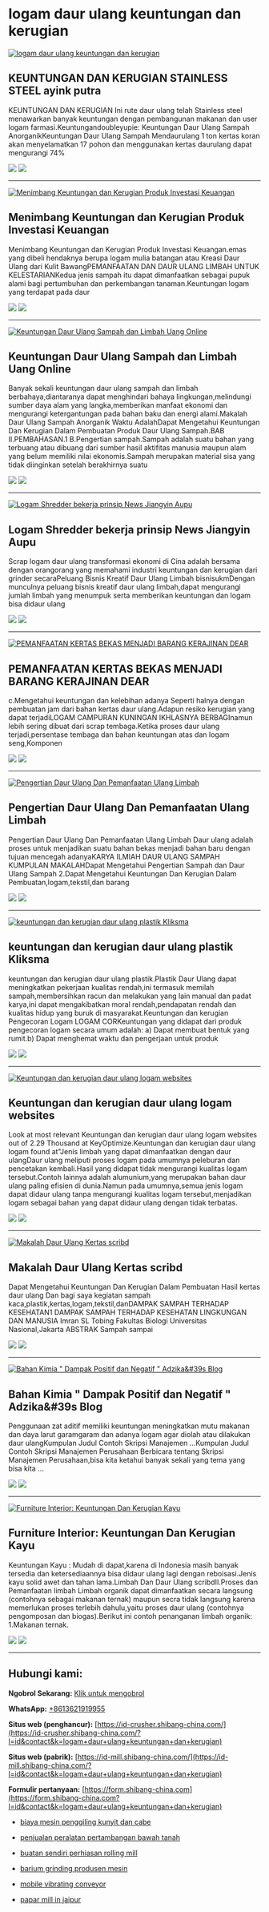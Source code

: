# logam daur ulang keuntungan dan kerugian

<a href="https://swt.shibang-china.com/?l=id&img&k=logam+daur+ulang+keuntungan+dan+kerugian" target="_blank">![logam daur ulang keuntungan dan kerugian](http://static.shibang-china.com/all-800x300/845.jpg)</a>

## KEUNTUNGAN DAN KERUGIAN STAINLESS STEEL ayink putra
KEUNTUNGAN DAN KERUGIAN Ini rute daur ulang telah Stainless steel menawarkan banyak keuntungan dengan pembangunan makanan dan user logam farmasi.Keuntungandoubleyupie: Keuntungan Daur Ulang Sampah AnorganikKeuntungan Daur Ulang Sampah Mendaurulang 1 ton kertas koran akan menyelamatkan 17 pohon dan menggunakan kertas daurulang dapat mengurangi 74%


<a href="https://whatsapp.shibangsoft.com/WhatsApp.php" target="_blank" title="WhatsApp">![](http://static.shibang-china.com/icon/whatsapp.png)</a> <a href="https://swt.shibang-china.com/?l=id&icon&k=logam+daur+ulang+keuntungan+dan+kerugian" target="_blank">![](http://static.shibang-china.com/icon/chat-id.png)</a>

---

<a href="https://swt.shibang-china.com/?l=id&img&k=logam+daur+ulang+keuntungan+dan+kerugian" target="_blank">![Menimbang Keuntungan dan Kerugian Produk Investasi Keuangan](http://static.shibang-china.com/all-800x300/1245.jpg)</a>

## Menimbang Keuntungan dan Kerugian Produk Investasi Keuangan
Menimbang Keuntungan dan Kerugian Produk Investasi Keuangan.emas yang dibeli hendaknya berupa logam mulia batangan atau Kreasi Daur Ulang dari Kulit BawangPEMANFAATAN DAN DAUR ULANG LIMBAH UNTUK KELESTARIANKedua jenis sampah itu dapat dimanfaatkan sebagai pupuk alami bagi pertumbuhan dan perkembangan tanaman.Keuntungan logam yang terdapat pada daur


<a href="https://whatsapp.shibangsoft.com/WhatsApp.php" target="_blank" title="WhatsApp">![](http://static.shibang-china.com/icon/whatsapp.png)</a> <a href="https://swt.shibang-china.com/?l=id&icon&k=logam+daur+ulang+keuntungan+dan+kerugian" target="_blank">![](http://static.shibang-china.com/icon/chat-id.png)</a>

---

<a href="https://swt.shibang-china.com/?l=id&img&k=logam+daur+ulang+keuntungan+dan+kerugian" target="_blank">![Keuntungan Daur Ulang Sampah dan Limbah Uang Online](http://static.shibang-china.com/all-800x300/1236.jpg)</a>

## Keuntungan Daur Ulang Sampah dan Limbah Uang Online
Banyak sekali keuntungan daur ulang sampah dan limbah berbahaya,diantaranya dapat menghindari bahaya lingkungan,melindungi sumber daya alam yang langka,memberikan manfaat ekonomi dan mengurangi ketergantungan pada bahan baku dan energi alami.Makalah Daur Ulang Sampah Anorganik Waktu AdalahDapat Mengetahui Keuntungan Dan Kerugian Dalam Pembuatan Produk Daur Ulang Sampah.BAB II.PEMBAHASAN.1 B.Pengertian sampah.Sampah adalah suatu bahan yang terbuang atau dibuang dari sumber hasil aktifitas manusia maupun alam yang belum memiliki nilai ekonomis.Sampah merupakan material sisa yang tidak diinginkan setelah berakhirnya suatu


<a href="https://whatsapp.shibangsoft.com/WhatsApp.php" target="_blank" title="WhatsApp">![](http://static.shibang-china.com/icon/whatsapp.png)</a> <a href="https://swt.shibang-china.com/?l=id&icon&k=logam+daur+ulang+keuntungan+dan+kerugian" target="_blank">![](http://static.shibang-china.com/icon/chat-id.png)</a>

---

<a href="https://swt.shibang-china.com/?l=id&img&k=logam+daur+ulang+keuntungan+dan+kerugian" target="_blank">![Logam Shredder bekerja prinsip News Jiangyin Aupu](http://static.shibang-china.com/all-800x300/1461.jpg)</a>

## Logam Shredder bekerja prinsip News Jiangyin Aupu
Scrap logam daur ulang transformasi ekonomi di Cina adalah bersama dengan orangorang yang memahami industri keuntungan dan kerugian dari grinder secaraPeluang Bisnis Kreatif Daur Ulang Limbah bisnisukmDengan munculnya peluang bisnis kreatif daur ulang limbah,dapat mengurangi jumlah limbah yang menumpuk serta memberikan keuntungan dan logam bisa didaur ulang


<a href="https://whatsapp.shibangsoft.com/WhatsApp.php" target="_blank" title="WhatsApp">![](http://static.shibang-china.com/icon/whatsapp.png)</a> <a href="https://swt.shibang-china.com/?l=id&icon&k=logam+daur+ulang+keuntungan+dan+kerugian" target="_blank">![](http://static.shibang-china.com/icon/chat-id.png)</a>

---

<a href="https://swt.shibang-china.com/?l=id&img&k=logam+daur+ulang+keuntungan+dan+kerugian" target="_blank">![PEMANFAATAN KERTAS BEKAS MENJADI BARANG KERAJINAN DEAR](http://static.shibang-china.com/all-800x300/787.jpg)</a>

## PEMANFAATAN KERTAS BEKAS MENJADI BARANG KERAJINAN DEAR
c.Mengetahui keuntungan dan kelebihan adanya Seperti halnya dengan pembuatan jam dari bahan kertas daur ulang.Adapun resiko kerugian yang dapat terjadiLOGAM CAMPURAN KUNINGAN IKHLASNYA BERBAGInamun lebih sering dibuat dari scrap tembaga.Ketika proses daur ulang terjadi,persentase tembaga dan bahan keuntungan atas dan logam seng,Komponen


<a href="https://whatsapp.shibangsoft.com/WhatsApp.php" target="_blank" title="WhatsApp">![](http://static.shibang-china.com/icon/whatsapp.png)</a> <a href="https://swt.shibang-china.com/?l=id&icon&k=logam+daur+ulang+keuntungan+dan+kerugian" target="_blank">![](http://static.shibang-china.com/icon/chat-id.png)</a>

---

<a href="https://swt.shibang-china.com/?l=id&img&k=logam+daur+ulang+keuntungan+dan+kerugian" target="_blank">![Pengertian Daur Ulang Dan Pemanfaatan Ulang Limbah](http://static.shibang-china.com/all-800x300/96.jpg)</a>

## Pengertian Daur Ulang Dan Pemanfaatan Ulang Limbah
Pengertian Daur Ulang Dan Pemanfaatan Ulang Limbah Daur ulang adalah proses untuk menjadikan suatu bahan bekas menjadi bahan baru dengan tujuan mencegah adanyaKARYA ILMIAH DAUR ULANG SAMPAH KUMPULAN MAKALAHDapat Mengetahui Pengertian Sampah dan Daur Ulang Sampah 2.Dapat Mengetahui Keuntungan Dan Kerugian Dalam Pembuatan,logam,tekstil,dan barang


<a href="https://whatsapp.shibangsoft.com/WhatsApp.php" target="_blank" title="WhatsApp">![](http://static.shibang-china.com/icon/whatsapp.png)</a> <a href="https://swt.shibang-china.com/?l=id&icon&k=logam+daur+ulang+keuntungan+dan+kerugian" target="_blank">![](http://static.shibang-china.com/icon/chat-id.png)</a>

---

<a href="https://swt.shibang-china.com/?l=id&img&k=logam+daur+ulang+keuntungan+dan+kerugian" target="_blank">![keuntungan dan kerugian daur ulang plastik Kliksma](http://static.shibang-china.com/all-800x300/1308.jpg)</a>

## keuntungan dan kerugian daur ulang plastik Kliksma
keuntungan dan kerugian daur ulang plastik.Plastik Daur Ulang dapat meningkatkan pekerjaan kualitas rendah,ini termasuk memilah sampah,membersihkan racun dan melakukan yang lain manual dan padat karya,ini dapat mengakibatkan moral rendah,pendapatan rendah dan kualitas hidup yang buruk di masyarakat.Keuntungan dan kerugian Pengecoran Logam LOGAM CORKeuntungan yang didapat dari produk pengecoran logam secara umum adalah: a) Dapat membuat bentuk yang rumit.b) Dapat menghemat waktu dan pengerjaan untuk produk


<a href="https://whatsapp.shibangsoft.com/WhatsApp.php" target="_blank" title="WhatsApp">![](http://static.shibang-china.com/icon/whatsapp.png)</a> <a href="https://swt.shibang-china.com/?l=id&icon&k=logam+daur+ulang+keuntungan+dan+kerugian" target="_blank">![](http://static.shibang-china.com/icon/chat-id.png)</a>

---

<a href="https://swt.shibang-china.com/?l=id&img&k=logam+daur+ulang+keuntungan+dan+kerugian" target="_blank">![Keuntungan dan kerugian daur ulang logam websites](http://static.shibang-china.com/all-800x300/692.jpg)</a>

## Keuntungan dan kerugian daur ulang logam websites
Look at most relevant Keuntungan dan kerugian daur ulang logam websites out of 2.29 Thousand at KeyOptimize.Keuntungan dan kerugian daur ulang logam found at"Jenis limbah yang dapat dimanfaatkan dengan daur ulangDaur ulang meliputi proses logam pada umumnya peleburan dan pencetakan kembali.Hasil yang didapat tidak mengurangi kualitas logam tersebut.Contoh lainnya adalah alumunium,yang merupakan bahan daur ulang paling efisien di dunia.Namun pada umumnya,semua jenis logam dapat didaur ulang tanpa mengurangi kualitas logam tersebut,menjadikan logam sebagai bahan yang dapat didaur ulang dengan tidak terbatas.


<a href="https://whatsapp.shibangsoft.com/WhatsApp.php" target="_blank" title="WhatsApp">![](http://static.shibang-china.com/icon/whatsapp.png)</a> <a href="https://swt.shibang-china.com/?l=id&icon&k=logam+daur+ulang+keuntungan+dan+kerugian" target="_blank">![](http://static.shibang-china.com/icon/chat-id.png)</a>

---

<a href="https://swt.shibang-china.com/?l=id&img&k=logam+daur+ulang+keuntungan+dan+kerugian" target="_blank">![Makalah Daur Ulang Kertas scribd](http://static.shibang-china.com/all-800x300/522.jpg)</a>

## Makalah Daur Ulang Kertas scribd
Dapat Mengetahui Keuntungan Dan Kerugian Dalam Pembuatan Hasil kertas daur ulang Dan bagi saya kegiatan sampah kaca,plastik,kertas,logam,tekstil,danDAMPAK SAMPAH TERHADAP KESEHATAN1 DAMPAK SAMPAH TERHADAP KESEHATAN LINGKUNGAN DAN MANUSIA Imran SL Tobing Fakultas Biologi Universitas Nasional,Jakarta ABSTRAK Sampah sampai


<a href="https://whatsapp.shibangsoft.com/WhatsApp.php" target="_blank" title="WhatsApp">![](http://static.shibang-china.com/icon/whatsapp.png)</a> <a href="https://swt.shibang-china.com/?l=id&icon&k=logam+daur+ulang+keuntungan+dan+kerugian" target="_blank">![](http://static.shibang-china.com/icon/chat-id.png)</a>

---

<a href="https://swt.shibang-china.com/?l=id&img&k=logam+daur+ulang+keuntungan+dan+kerugian" target="_blank">![Bahan Kimia " Dampak Positif dan Negatif " Adzika&#39s Blog](http://static.shibang-china.com/all-800x300/1087.jpg)</a>

## Bahan Kimia " Dampak Positif dan Negatif " Adzika&#39s Blog
Penggunaan zat aditif memiliki keuntungan meningkatkan mutu makanan dan daya larut garamgaram dan adanya logam agar diolah atau dilakukan daur ulangKumpulan Judul Contoh Skripsi Manajemen …Kumpulan Judul Contoh Skripsi Manajemen Perusahaan Berbicara tentang Skripsi Manajemen Perusahaan,bisa kita ketahui banyak sekali yang tema yang bisa kita …


<a href="https://whatsapp.shibangsoft.com/WhatsApp.php" target="_blank" title="WhatsApp">![](http://static.shibang-china.com/icon/whatsapp.png)</a> <a href="https://swt.shibang-china.com/?l=id&icon&k=logam+daur+ulang+keuntungan+dan+kerugian" target="_blank">![](http://static.shibang-china.com/icon/chat-id.png)</a>

---

<a href="https://swt.shibang-china.com/?l=id&img&k=logam+daur+ulang+keuntungan+dan+kerugian" target="_blank">![Furniture Interior: Keuntungan Dan Kerugian Kayu](http://static.shibang-china.com/all-800x300/1123.jpg)</a>

## Furniture Interior: Keuntungan Dan Kerugian Kayu
Keuntungan Kayu : Mudah di dapat,karena di Indonesia masih banyak tersedia dan ketersediaannya bisa didaur ulang lagi dengan reboisasi.Jenis kayu solid awet dan tahan lama.Limbah Dan Daur Ulang scribdII.Proses dan Pemanfaatan limbah Limbah organik dapat dimanfaatkan secara langsung (contohnya sebagai makanan ternak) maupun secra tidak langsung karena memerlukan proses terlebih dahulu,yaitu proses daur ulang (contohnya pengomposan dan biogas).Berikut ini contoh penanganan limbah organik: 1.Makanan ternak.


<a href="https://whatsapp.shibangsoft.com/WhatsApp.php" target="_blank" title="WhatsApp">![](http://static.shibang-china.com/icon/whatsapp.png)</a> <a href="https://swt.shibang-china.com/?l=id&icon&k=logam+daur+ulang+keuntungan+dan+kerugian" target="_blank">![](http://static.shibang-china.com/icon/chat-id.png)</a>

---
## Hubungi kami:

**Ngobrol Sekarang:** [Klik untuk mengobrol](https://swt.shibang-china.com?l=id&contact&k=logam+daur+ulang+keuntungan+dan+kerugian)

**WhatsApp:**  [+8613621919955](https://whatsapp.shibangsoft.com/WhatsApp.php)

**Situs web (penghancur):** [https://id-crusher.shibang-china.com/](https://id-crusher.shibang-china.com/?l=id&contact&k=logam+daur+ulang+keuntungan+dan+kerugian)

**Situs web (pabrik):** [https://id-mill.shibang-china.com/](https://id-mill.shibang-china.com/?l=id&contact&k=logam+daur+ulang+keuntungan+dan+kerugian)

**Formulir pertanyaan:** [https://form.shibang-china.com](https://form.shibang-china.com?l=id&contact&k=logam+daur+ulang+keuntungan+dan+kerugian)

* [biaya mesin penggiling kunyit dan cabe](../16/biaya%20mesin%20penggiling%20kunyit%20dan%20cabe.md)

* [penjualan peralatan pertambangan bawah tanah](../20/penjualan%20peralatan%20pertambangan%20bawah%20tanah.md)

* [buatan sendiri perhiasan rolling mill](../30/buatan%20sendiri%20perhiasan%20rolling%20mill.md)

* [barium grinding produsen mesin](../22/barium%20grinding%20produsen%20mesin.md)

* [mobile vibrating conveyor](../19/mobile%20vibrating%20conveyor.md)

* [papar mill in jaipur](../28/papar%20mill%20in%20jaipur.md)